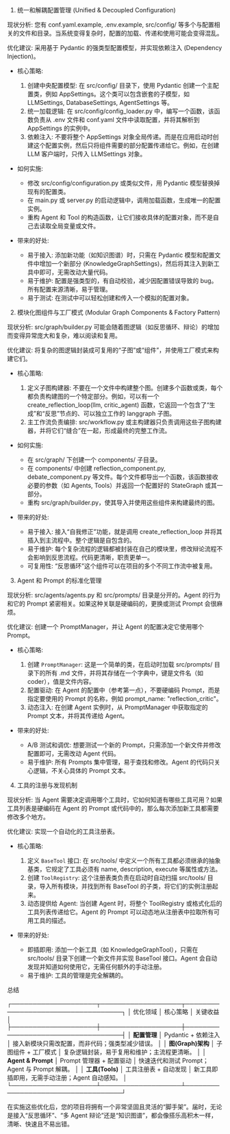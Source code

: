 1. 统一和解耦配置管理 (Unified & Decoupled Configuration)

  现状分析:
  您有 conf.yaml.example, .env.example, src/config/ 等多个与配置相关的文件和目录。当系统变得复杂时，配置的加载、传递和使用可能会变得混乱。


  优化建议:
  采用基于 Pydantic 的强类型配置模型，并实现依赖注入 (Dependency Injection)。


   * 核心策略:
       1. 创建中央配置模型: 在 src/config/ 目录下，使用 Pydantic 创建一个主配置类，例如 AppSettings。这个类可以包含嵌套的子模型，如 LLMSettings, DatabaseSettings, AgentSettings 等。
       2. 统一加载逻辑: 在 src/config/config_loader.py 中，编写一个函数，该函数负责从 .env 文件和 conf.yaml 文件中读取配置，并将其解析到 AppSettings 的实例中。
       3. 依赖注入: 不要将整个 AppSettings 对象全局传递。而是在应用启动时创建这个配置实例，然后只将组件需要的部分配置传递给它。例如，在创建 LLM 客户端时，只传入 LLMSettings 对象。


   * 如何实施:
       * 修改 src/config/configuration.py 或类似文件，用 Pydantic 模型替换掉现有的配置类。
       * 在 main.py 或 server.py 的启动逻辑中，调用加载函数，生成唯一的配置实例。
       * 重构 Agent 和 Tool 的构造函数，让它们接收具体的配置对象，而不是自己去读取全局变量或文件。


   * 带来的好处:
       * 易于接入: 添加新功能（如知识图谱）时，只需在 Pydantic 模型和配置文件中增加一个新部分 (KnowledgeGraphSettings)，然后将其注入到新工具中即可，无需改动大量代码。
       * 易于维护: 配置是强类型的，有自动校验，减少因配置错误导致的 bug。所有配置来源清晰，易于管理。
       * 易于测试: 在测试中可以轻松创建和传入一个模拟的配置对象。

  2. 模块化图组件与工厂模式 (Modular Graph Components & Factory Pattern)


  现状分析:
  src/graph/builder.py 可能会随着图逻辑（如反思循环、辩论）的增加而变得异常庞大和复杂，难以阅读和复用。


  优化建议:
  将复杂的图逻辑封装成可复用的“子图”或“组件”，并使用工厂模式来构建它们。


   * 核心策略:
       1. 定义子图构建器: 不要在一个文件中构建整个图。创建多个函数或类，每个都负责构建图的一个特定部分。例如，可以有一个 create_reflection_loop(llm, critic_agent)
          函数，它返回一个包含了“生成”和“反思”节点的、可以独立工作的 langgraph 子图。
       2. 主工作流负责编排: src/workflow.py 或主构建器只负责调用这些子图构建器，并将它们“缝合”在一起，形成最终的完整工作流。


   * 如何实施:
       * 在 src/graph/ 下创建一个 components/ 子目录。
       * 在 components/ 中创建 reflection_component.py, debate_component.py 等文件。每个文件都导出一个函数，该函数接收必要的参数（如 Agents, Tools）并返回一个配置好的 StateGraph
         或其一部分。
       * 重构 src/graph/builder.py，使其导入并使用这些组件来构建最终的图。


   * 带来的好处:
       * 易于接入: 接入“自我修正”功能，就是调用 create_reflection_loop 并将其插入到主流程中。整个逻辑是自包含的。
       * 易于维护: 每个复杂流程的逻辑都被封装在自己的模块里，修改辩论流程不会影响到反思流程。代码更清晰，职责更单一。
       * 可复用性: “反思循环”这个组件可以在项目的多个不同工作流中被复用。

  3. Agent 和 Prompt 的标准化管理


  现状分析:
  src/agents/agents.py 和 src/prompts/ 目录是分开的。Agent 的行为和它的 Prompt 紧密相关。如果这种关联是硬编码的，更换或测试 Prompt 会很麻烦。


  优化建议:
  创建一个 PromptManager，并让 Agent 的配置决定它使用哪个 Prompt。


   * 核心策略:
       1. 创建 `PromptManager`: 这是一个简单的类，在启动时加载 src/prompts/ 目录下的所有 .md 文件，并将其存储在一个字典中，键是文件名（如 coder），值是文件内容。
       2. 配置驱动: 在 Agent 的配置中（参考第一点），不要硬编码 Prompt，而是指定要使用的 Prompt 的名称，例如 prompt_name: "reflection_critic"。
       3. 动态注入: 在创建 Agent 实例时，从 PromptManager 中获取指定的 Prompt 文本，并将其传递给 Agent。


   * 带来的好处:
       * A/B 测试和调优: 想要测试一个新的 Prompt，只需添加一个新文件并修改配置即可，无需改动 Agent 代码。
       * 易于维护: 所有 Prompts 集中管理，易于查找和修改。Agent 的代码只关心逻辑，不关心具体的 Prompt 文本。

  4. 工具的注册与发现机制


  现状分析:
  当 Agent 需要决定调用哪个工具时，它如何知道有哪些工具可用？如果工具列表是硬编码在 Agent 的 Prompt 或代码中的，那么每次添加新工具都需要修改多个地方。

  优化建议:
  实现一个自动化的工具注册表。


   * 核心策略:
       1. 定义 `BaseTool` 接口: 在 src/tools/ 中定义一个所有工具都必须继承的抽象基类，它规定了工具必须有 name, description, execute 等属性或方法。
       2. 创建 `ToolRegistry`: 这个注册表类负责在启动时自动扫描 src/tools/ 目录，导入所有模块，并找到所有 BaseTool 的子类，将它们的实例注册起来。
       3. 动态提供给 Agent: 当创建 Agent 时，将整个 ToolRegistry 或格式化后的工具列表传递给它。Agent 的 Prompt 可以动态地从注册表中拉取所有可用工具的描述。


   * 带来的好处:
       * 即插即用: 添加一个新工具（如 KnowledgeGraphTool），只需在 src/tools/ 目录下创建一个新文件并实现 BaseTool 接口。Agent 会自动发现并知道如何使用它，无需任何额外的手动注册。
       * 易于维护: 工具的管理是完全解耦的。

  总结



  ┌────────────────────┬───────────────────┬───────────────────────────────────┐
  │ 优化领域               │ 核心策略              │ 关键收益                              │
  ├────────────────────┼───────────────────┼───────────────────────────────────┤
  │ **配置管理**           │ Pydantic + 依赖注入   │ 接入新模块只需改配置，而非代码；强类型减少错误。          │
  │ **图(Graph)架构**     │ 子图组件 + 工厂模式       │ 复杂逻辑封装，易于复用和维护；主流程更清晰。            │
  │ **Agent & Prompt** │ Prompt 管理器 + 配置驱动 │ 快速迭代和测试 Prompt；Agent 与 Prompt 解耦。 │
  │ **工具(Tools)**      │ 工具注册表 + 自动发现      │ 新工具即插即用，无需手动注册；Agent 自动感知。        │
  └────────────────────┴───────────────────┴───────────────────────────────────┘


  在实施这些优化后，您的项目将拥有一个非常坚固且灵活的“脚手架”。届时，无论是接入“反思循环”、“多 Agent 辩论”还是“知识图谱”，都会像搭乐高积木一样，清晰、快速且不易出错。
